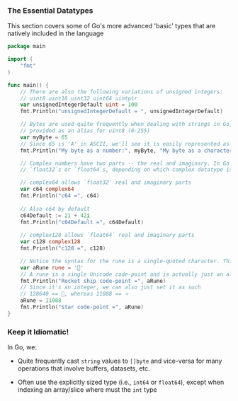 ### The Essential Datatypes

This section covers some of Go's more advanced 'basic' types that are natively included in the language

```go
package main

import (
    "fmt"
)

func main() {
    // There are also the following variations of unsigned integers:
    // uint8 uint16 uint32 uint64 uintptr
    var unsignedIntegerDefault uint = 100
    fmt.Println("unsignedIntegerDefault = ", unsignedIntegerDefault)

    // Bytes are used quite frequently when dealing with strings in Go, and they are
    // provided as an alias for uint8 (0-255)
    var myByte = 65
    // Since 65 is 'A' in ASCII, we'll see it is easily represented as both a number and character
    fmt.Println("My byte as a number:", myByte, "My byte as a character:", string([]byte{myByte}))

    // Complex numbers have two parts -- the real and imaginary. In Go we represent them as a pair of either
    // `float32`s or `float64`s, depending on which complex datatype is used. See below:

    // complex64 allows `float32` real and imaginary parts
    var c64 complex64
    fmt.Println("c64 =", c64)
    
    // Also c64 by default
    c64Default := 21 + 42i
    fmt.Println("c64Default =", c64Default)
    
    // complex128 allows `float64` real and imaginary parts
    var c128 complex128
    fmt.Println("c128 =", c128)

    // Notice the syntax for the rune is a single-quoted character. This is specific to runes. You may not use ""
    var aRune rune = '🚀'
    // A rune is a single Unicode code-point and is actually just an alias for `int32`, so this will print a number
    fmt.Println("Rocket ship code-point =", aRune)
    // Since it's an integer, we can also just set it as such
    // 128640 == 🚀, whereas 11088 == ⭐
    aRune = 11088
    fmt.Println("Star code-point =", aRune)
}

```

### Keep it Idiomatic!

In Go, we:

* Quite frequently cast `string` values to `[]byte` and vice-versa for many operations that involve buffers, datasets, etc.

* Often use the explicitly sized type (i.e., `int64` or `float64`), except when indexing an array/slice where must the `int` type
